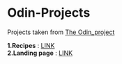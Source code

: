 # Odin-Projects
Projects taken from [The Odin_project](https://www.theodinproject.com/)

 **1.Recipes** : [LINK](https://ShinichiShi.github.io/Odin-Projects/Recipes/)
 <br> **2.Landing page** : [LINK](https://shinichishi.github.io/Odin-Projects/Landing_page/)
